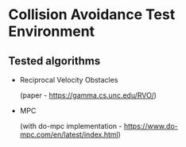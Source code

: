 # Collision Avoidance Test Environment

## Tested algorithms
- Reciprocal Velocity Obstacles

  (paper - https://gamma.cs.unc.edu/RVO/)
- MPC 

  (with do-mpc implementation - https://www.do-mpc.com/en/latest/index.html)
